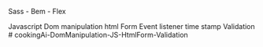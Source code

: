

Sass - Bem - Flex 

Javascript 
Dom manipulation 
html Form 
Event listener 
time stamp 
Validation # cookingAi-DomManipulation-JS-HtmlForm-Validation
